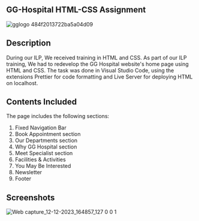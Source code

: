 ## GG-Hospital HTML-CSS Assignment

![gglogo 484f2013722ba5a04d09](https://github.com/a10shy/gghospital/assets/70568627/dc4517b9-4f9b-471a-9171-198b7cadfc2c)

## Description
During our ILP, We received training in HTML and CSS. As part of our ILP training, We had to redevelop the GG Hospital website's home page using HTML and CSS. The task was done in Visual Studio Code, using the extensions Prettier for code formatting and Live Server for deploying HTML on localhost.

## Contents Included
The page includes the following sections:
1. Fixed Navigation Bar
2. Book Appointment section
3. Our Departments section
4. Why GG Hospital section
5. Meet Specialist section
6. Facilities & Activities 
7. You May Be Interested
8. Newsletter
9. Footer 

## Screenshots
![Web capture_12-12-2023_164857_127 0 0 1](https://github.com/a10shy/gghospital/assets/70568627/68a4d2f1-d1ef-4a53-96f0-c1ca7e248eff)

